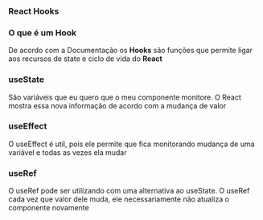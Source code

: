 ### React Hooks

### O que é um Hook

<p>De acordo com a Documentação os <strong>Hooks</strong> são funções que permite ligar
aos recursos de state e ciclo de vida do <strong>React</strong></p>

### useState
<p>São variáveis que eu quero que o meu componente monitore.
O React mostra essa nova informação de acordo com a mudança de valor</p>

### useEffect
<p>O useEffect é util, pois ele permite que fica monitorando mudança de uma variável e todas as vezes ela mudar</p>

### useRef
<p>O useRef pode ser utilizando com uma alternativa ao useState. O useRef cada vez que valor dele muda,
ele necessariamente não atualiza o componente novamente</p>